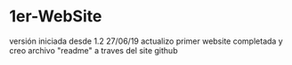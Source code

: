 # 1er-WebSite
versión iniciada desde 1.2
27/06/19 actualizo primer website completada y creo archivo "readme" a traves del site github
